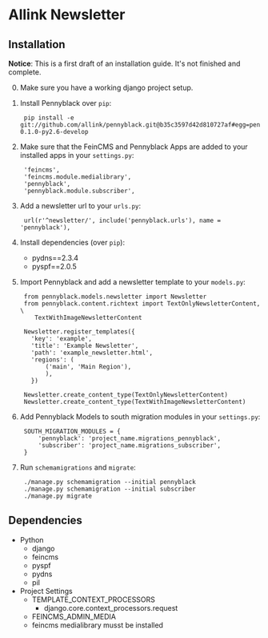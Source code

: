 Allink Newsletter
=================

Installation
------------

**Notice**: This is a first draft of an installation guide. It's not finished
and complete.

0. Make sure you have a working django project setup.

0. Install Pennyblack over `pip`:

        pip install -e git://github.com/allink/pennyblack.git@b35c3597d42d810727af#egg=pennyblack-0.1.0-py2.6-develop

0. Make sure that the FeinCMS and Pennyblack Apps are added to your installed apps in your `settings.py`:

        'feincms',
        'feincms.module.medialibrary',
        'pennyblack',
        'pennyblack.module.subscriber',

0. Add a newsletter url to your `urls.py`:

        url(r'^newsletter/', include('pennyblack.urls'), name = 'pennyblack'),
    
0. Install dependencies (over `pip`):

    * pydns==2.3.4
    * pyspf==2.0.5
    
0. Import Pennyblack and add a newsletter template to your `models.py`:

        from pennyblack.models.newsletter import Newsletter
        from pennyblack.content.richtext import TextOnlyNewsletterContent, \
           TextWithImageNewsletterContent
       
        Newsletter.register_templates({
          'key': 'example',
          'title': 'Example Newsletter',
          'path': 'example_newsletter.html',
          'regions': (
              ('main', 'Main Region'),
              ),
          })

        Newsletter.create_content_type(TextOnlyNewsletterContent)
        Newsletter.create_content_type(TextWithImageNewsletterContent)
        
0. Add Pennyblack Models to south migration modules in your `settings.py`:

        SOUTH_MIGRATION_MODULES = {
            'pennyblack': 'project_name.migrations_pennyblack',
            'subscriber': 'project_name.migrations_subscriber',
        }
        
0. Run `schemamigrations` and `migrate`:

        ./manage.py schemamigration --initial pennyblack
        ./manage.py schemamigration --initial subscriber
        ./manage.py migrate
    

Dependencies
------------

*   Python
    *   django
    *   feincms
    *   pyspf
    *   pydns
    *   pil
*   Project Settings
    *   TEMPLATE_CONTEXT_PROCESSORS
        *   django.core.context_processors.request
    *   FEINCMS_ADMIN_MEDIA
    *   feincms medialibrary musst be installed